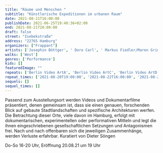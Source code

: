 ```yaml
---
title: "Räume und Menschen "
subtitle: "Künstlerische Expeditionen im urbanen Raum"
date: 2021-08-21T16:00:00
publishDate: 2021-06-25T19:40:36+02:00
end: 2021-08-21T20:00:00
draft: false
street: "Isebekstraße"
address: "22765 Hamburg"
organizers: ["Frappant"]
artists: ['Josephin Böttger', ' Doro Carl', ' Markus Fiedler/Maren Grimm', ' Moritz Herda', ' Simone Kessler', '  Antje Majewski/Juliane Solmsdorf', '  Gaëtane Douin/Marie-Alice Schultz', ' Karsten Wiesel', ' Leonhard Müllner/Robin Klengel', ' Katja Windau; Kurator: Dieter Söngen ']
walks: ['West']
genres: ['Performance']
kids: []
featuredImage: ""
repeats: ['Berlin Video ArtA', 'Berlin Video ArtC', 'Berlin Video ArtD', 'Berlin Video ArtE', 'Berlin Video ArtF', 'Berlin Video ArtG ', 'Berlin Video ArtH', 'Berlin Video ArtI', 'Berlin Video ArtJ', 'Berlin Video ArtK ']
repeat_times: ['2021-08-20T19:00:00', '2021-08-22T16:00:00', '2021-08-26T16:00:00', '2021-08-27T16:00:00', '2021-08-28T16:00:00', '2021-08-29T16:00:00', '2021-09-02T16:00:00', '2021-09-03T16:00:00', '2021-09-04T16:00:00', '2021-09-05T16:00:00']
sequels: []
sequel_times: []
---
```


Passend zum Ausstellungsort werden Videos und Dokumentarfilme präsentiert, denen gemeinsam ist, dass sie einen genauen, forschenden Blick auf gebaute Stadtlandschaften und spezifische Architekturen werfen. Die Betrachtung dieser Orte, viele davon im Hamburg,  erfolgt mit dokumentarischen, experimentellen oder performativen Mitteln und legt die ihnen eingeschriebenen gesellschaftlichen Setzungen und Antagonismen frei. Nach und nach offenbaren sich die jeweiligen Zusammenhänge, werden Verluste erfahrbar. Kuratiert von Dieter Söngen

Do-So 16-20 Uhr, Eröffnung 20.08.21 um 19 Uhr